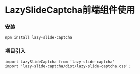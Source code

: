 # LazySlideCaptcha前端组件使用

### 安装
```
npm install lazy-slide-captcha
```

### 项目引入
```
import LazySlideCaptcha from 'lazy-slide-captcha'
import 'lazy-slide-captcha/dist/lazy-slide-captcha.css';
```

### 

